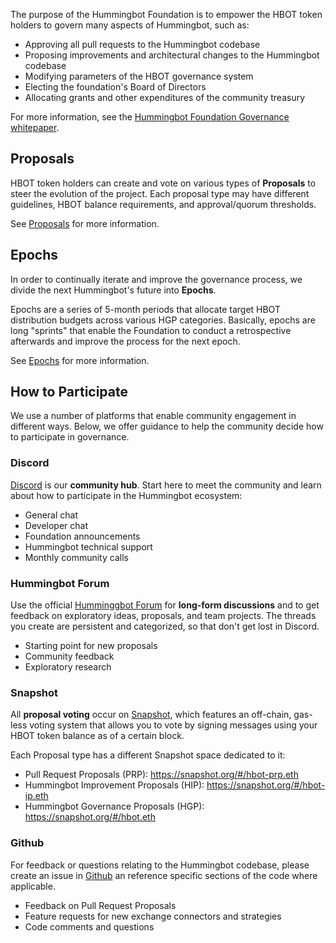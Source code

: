 The purpose of the Hummingbot Foundation is to empower the HBOT token holders to govern many aspects of Hummingbot, such as:

* Approving all pull requests to the Hummingbot codebase
* Proposing improvements and architectural changes to the Hummingbot codebase
* Modifying parameters of the HBOT governance system
* Electing the foundation's Board of Directors
* Allocating grants and other expenditures of the community treasury

For more information, see the [Hummingbot Foundation Governance whitepaper](whitepaper).

## Proposals

HBOT token holders can create and vote on various types of **Proposals** to steer the evolution of the project. Each proposal type may have different guidelines, HBOT balance requirements, and approval/quorum thresholds.

See [Proposals](proposals) for more information.

## Epochs

In order to continually iterate and improve the governance process, we divide the next Hummingbot's future into **Epochs**. 

Epochs are a series of 5-month periods that allocate target HBOT distribution budgets across various HGP categories. Basically, epochs are long "sprints" that enable the Foundation to conduct a retrospective afterwards and improve the process for the next epoch.

See [Epochs](epochs) for more information.

## How to Participate

We use a number of platforms that enable community engagement in different ways. Below, we offer guidance to help the community decide how to participate in governance.

### Discord

[Discord](http://discord.hummingbot.io) is our **community hub**. Start here to meet the community and learn about how to participate in the Hummingbot ecosystem:

* General chat
* Developer chat
* Foundation announcements
* Hummingbot technical support
* Monthly community calls

### Hummingbot Forum

Use the official [Humminggbot Forum](https://hummingbot.discourse.group) for **long-form discussions** and to get feedback on exploratory ideas, proposals, and team projects. The threads you create are persistent and categorized, so that don't get lost in Discord.

* Starting point for new proposals
* Community feedback
* Exploratory research

### Snapshot

All **proposal voting** occur on [Snapshot](https://snapshot.org/), which features an off-chain, gas-less voting system that allows you to vote by signing messages using your HBOT token balance as of a certain block.

Each Proposal type has a different Snapshot space dedicated to it:

* Pull Request Proposals (PRP): https://snapshot.org/#/hbot-prp.eth
* Hummingbot Improvement Proposals (HIP): https://snapshot.org/#/hbot-ip.eth
* Hummingbot Governance Proposals (HGP): https://snapshot.org/#/hbot.eth

### Github

For feedback or questions relating to the Hummingbot codebase, please create an issue in [Github](https://github.com/hummingbot/hummingbot) an reference specific sections of the code where applicable.

* Feedback on Pull Request Proposals
* Feature requests for new exchange connectors and strategies
* Code comments and questions
